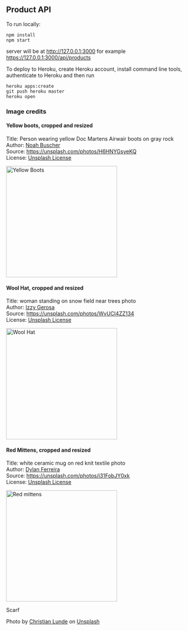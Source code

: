 ## Product API

To run locally:

```
npm install 
npm start 
```

server will be at http://127.0.0.1:3000 for example https://127.0.0.1:3000/api/products

To deploy to Heroku, create Heroku account, install command line tools, authenticate to Heroku and then run

```
heroku apps:create 
git push heroku master
heroku open
```

### Image credits

#### Yellow boots, cropped and resized 
Title: Person wearing yellow Doc Martens Airwair boots on gray rock    
Author: [Noah Buscher](https://unsplash.com/@noahbuscher)   
Source: https://unsplash.com/photos/H6HNYGsyeKQ     
License: [Unsplash License](https://unsplash.com/license)   

<img alt="Yellow Boots" src="https://claraj.github.io/product_api/public/img/boots.png" height="300">


#### Wool Hat, cropped and resized 
Title: woman standing on snow field near trees photo   
Author: [Izzy Gerosa](https://unsplash.com/@izzygerosa)   
Source: https://unsplash.com/photos/WvUCI4ZZ134    
License: [Unsplash License](https://unsplash.com/license)   

<img alt="Wool Hat" src="https://claraj.github.io/product_api/public/img/hat.png" height="300">


#### Red Mittens, cropped and resized 
Title: white ceramic mug on red knit textile photo    
Author: [Dylan Ferreira](https://unsplash.com/@dylanferreira)   
Source: https://unsplash.com/photos/i31FobJY0xk   
License: [Unsplash License](https://unsplash.com/license)   

<img alt="Red mittens" src="https://claraj.github.io/product_api/public/img/mittens.png" height="300">


Scarf

Photo by <a href="https://unsplash.com/@christianlunde?utm_source=unsplash&utm_medium=referral&utm_content=creditCopyText">Christian Lunde</a> on <a href="https://unsplash.com/photos/v-dd__G7g7k?utm_source=unsplash&utm_medium=referral&utm_content=creditCopyText">Unsplash</a>
  


